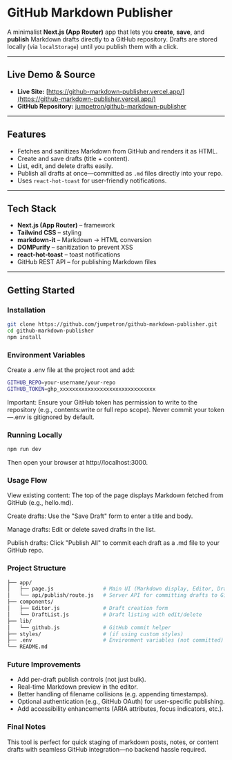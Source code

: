 #  GitHub Markdown Publisher

A minimalist **Next.js (App Router)** app that lets you **create**, **save**, and **publish** Markdown drafts directly to a GitHub repository. Drafts are stored locally (via `localStorage`) until you publish them with a click.

---

##  Live Demo & Source

- **Live Site:** [https://github-markdown-publisher.vercel.app/](https://github-markdown-publisher.vercel.app/)  
- **GitHub Repository:** [jumpetron/github-markdown-publisher](https://github.com/jumpetron/github-markdown-publisher)

---

##  Features

-  Fetches and sanitizes Markdown from GitHub and renders it as HTML.
-  Create and save drafts (title + content).
-  List, edit, and delete drafts easily.
-  Publish all drafts at once—committed as `.md` files directly into your repo.
-  Uses `react-hot-toast` for user-friendly notifications.

---

##  Tech Stack

- **Next.js (App Router)** – framework  
- **Tailwind CSS** – styling  
- **markdown-it** – Markdown → HTML conversion  
- **DOMPurify** – sanitization to prevent XSS  
- **react-hot-toast** – toast notifications  
- GitHub REST API – for publishing Markdown files

---

##  Getting Started

### Installation

```bash
git clone https://github.com/jumpetron/github-markdown-publisher.git
cd github-markdown-publisher
npm install
```

### Environment Variables

Create a .env file at the project root and add:
```bash
GITHUB_REPO=your-username/your-repo
GITHUB_TOKEN=ghp_xxxxxxxxxxxxxxxxxxxxxxxxxxxxxxx
```

Important: Ensure your GitHub token has permission to write to the repository (e.g., contents:write or full repo scope).
Never commit your token—.env is gitignored by default.

### Running Locally
```bash
npm run dev
```

Then open your browser at http://localhost:3000.

### Usage Flow

View existing content: The top of the page displays Markdown fetched from GitHub (e.g., hello.md).

Create drafts: Use the "Save Draft" form to enter a title and body.

Manage drafts: Edit or delete saved drafts in the list.

Publish drafts: Click "Publish All" to commit each draft as a .md file to your GitHub repo.

### Project Structure
```bash
├── app/
│   ├── page.js                # Main UI (Markdown display, Editor, DraftList, Publish)
│   └── api/publish/route.js   # Server API for committing drafts to GitHub
├── components/
│   ├── Editor.js              # Draft creation form
│   └── DraftList.js           # Draft listing with edit/delete
├── lib/
│   └── github.js              # GitHub commit helper
├── styles/                    # (if using custom styles)
├── .env                       # Environment variables (not committed)
└── README.md
```
### Future Improvements

- Add per-draft publish controls (not just bulk).
- Real-time Markdown preview in the editor.
- Better handling of filename collisions (e.g. appending timestamps).
- Optional authentication (e.g., GitHub OAuth) for user-specific publishing.
- Add accessibility enhancements (ARIA attributes, focus indicators, etc.).

### Final Notes

This tool is perfect for quick staging of markdown posts, notes, or content drafts with seamless GitHub integration—no backend hassle required.